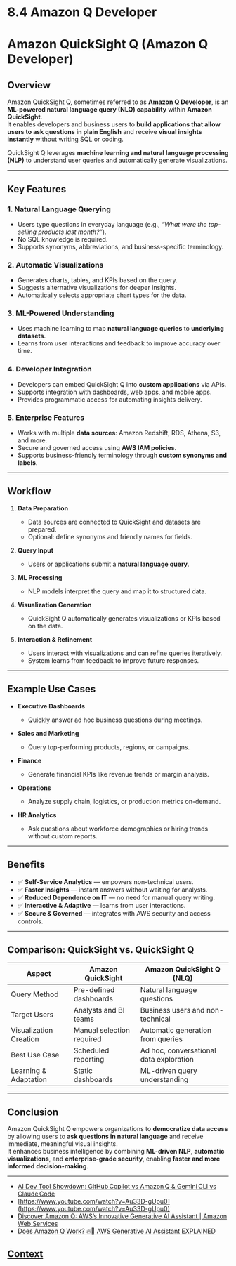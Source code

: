 # 8.4 Amazon Q Developer 

# Amazon QuickSight Q (Amazon Q Developer)

## Overview
Amazon QuickSight Q, sometimes referred to as **Amazon Q Developer**, is an **ML-powered natural language query (NLQ) capability** within **Amazon QuickSight**.  
It enables developers and business users to **build applications that allow users to ask questions in plain English** and receive **visual insights instantly** without writing SQL or coding.  

QuickSight Q leverages **machine learning and natural language processing (NLP)** to understand user queries and automatically generate visualizations.

---

## Key Features

### 1. Natural Language Querying
- Users type questions in everyday language (e.g., *“What were the top-selling products last month?”*).  
- No SQL knowledge is required.  
- Supports synonyms, abbreviations, and business-specific terminology.

### 2. Automatic Visualizations
- Generates charts, tables, and KPIs based on the query.  
- Suggests alternative visualizations for deeper insights.  
- Automatically selects appropriate chart types for the data.  

### 3. ML-Powered Understanding
- Uses machine learning to map **natural language queries** to **underlying datasets**.  
- Learns from user interactions and feedback to improve accuracy over time.  

### 4. Developer Integration
- Developers can embed QuickSight Q into **custom applications** via APIs.  
- Supports integration with dashboards, web apps, and mobile apps.  
- Provides programmatic access for automating insights delivery.

### 5. Enterprise Features
- Works with multiple **data sources**: Amazon Redshift, RDS, Athena, S3, and more.  
- Secure and governed access using **AWS IAM policies**.  
- Supports business-friendly terminology through **custom synonyms and labels**.  

---

## Workflow

1. **Data Preparation**
   - Data sources are connected to QuickSight and datasets are prepared.  
   - Optional: define synonyms and friendly names for fields.  

2. **Query Input**
   - Users or applications submit a **natural language query**.  

3. **ML Processing**
   - NLP models interpret the query and map it to structured data.  

4. **Visualization Generation**
   - QuickSight Q automatically generates visualizations or KPIs based on the data.  

5. **Interaction & Refinement**
   - Users interact with visualizations and can refine queries iteratively.  
   - System learns from feedback to improve future responses.

---

## Example Use Cases

- **Executive Dashboards**
  - Quickly answer ad hoc business questions during meetings.  

- **Sales and Marketing**
  - Query top-performing products, regions, or campaigns.  

- **Finance**
  - Generate financial KPIs like revenue trends or margin analysis.  

- **Operations**
  - Analyze supply chain, logistics, or production metrics on-demand.  

- **HR Analytics**
  - Ask questions about workforce demographics or hiring trends without custom reports.  

---

## Benefits

- ✅ **Self-Service Analytics** — empowers non-technical users.  
- ✅ **Faster Insights** — instant answers without waiting for analysts.  
- ✅ **Reduced Dependence on IT** — no need for manual query writing.  
- ✅ **Interactive & Adaptive** — learns from user interactions.  
- ✅ **Secure & Governed** — integrates with AWS security and access controls.  

---

## Comparison: QuickSight vs. QuickSight Q

| Aspect                   | Amazon QuickSight            | Amazon QuickSight Q (NLQ)            |
|---------------------------|-----------------------------|-------------------------------------|
| Query Method              | Pre-defined dashboards      | Natural language questions           |
| Target Users              | Analysts and BI teams       | Business users and non-technical    |
| Visualization Creation    | Manual selection required   | Automatic generation from queries   |
| Best Use Case             | Scheduled reporting         | Ad hoc, conversational data exploration |
| Learning & Adaptation     | Static dashboards           | ML-driven query understanding       |

---

## Conclusion
Amazon QuickSight Q empowers organizations to **democratize data access** by allowing users to **ask questions in natural language** and receive immediate, meaningful visual insights.  
It enhances business intelligence by combining **ML-driven NLP**, **automatic visualizations**, and **enterprise-grade security**, enabling **faster and more informed decision-making**.

---

 
 * [AI Dev Tool Showdown: GitHub Copilot vs Amazon Q & Gemini CLI vs Claude Code](https://www.youtube.com/watch?v=NwgSDL2SWTc)
 * [https://www.youtube.com/watch?v=Au33D-gUpu0](https://www.youtube.com/watch?v=Au33D-gUpu0)
 * [Discover Amazon Q: AWS’s Innovative Generative AI Assistant | Amazon Web Services](https://www.youtube.com/watch?v=fQITLL5WncE)
 * [Does Amazon Q Work? 🔥🚀 AWS Generative AI Assistant EXPLAINED](https://www.youtube.com/shorts/5ng81P5rc2U)
 
 ## [Context](./../context.md)
